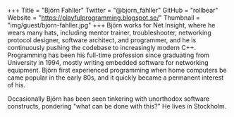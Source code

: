 +++
Title = "Björn Fahller"
Twitter = "@bjorn_fahller"
GitHub = "rollbear"
Website = "https://playfulprogramming.blogspot.se/"
Thumbnail = "img/guest/bjorn-fahller.jpg"
+++
Björn works for Net Insight, where he wears many hats, including mentor trainer, troubleshooter, networking protocol designer, software architect, and programmer, and he is continuously pushing the codebase to increasingly modern C++. Programming has been his full-time profession since graduating from University in 1994, mostly writing embedded software for networking equipment. Björn first experienced programming when home computers be came popular in the early 80s, and it quickly became a permanent interest of his.

Occasionally Björn has been seen tinkering with unorthodox software constructs, pondering "what can be done with this?" He lives in Stockholm.
